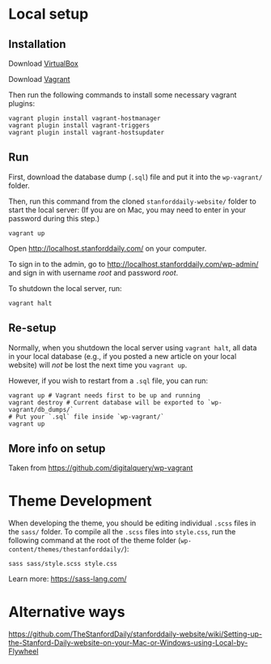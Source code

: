 # Local setup

## Installation

Download [VirtualBox](https://www.virtualbox.org/wiki/Downloads)

Download [Vagrant](https://www.vagrantup.com/downloads.html)

Then run the following commands to install some necessary vagrant plugins:
```
vagrant plugin install vagrant-hostmanager
vagrant plugin install vagrant-triggers
vagrant plugin install vagrant-hostsupdater
```

## Run

First, download the database dump (`.sql`) file and put it into the `wp-vagrant/` folder.

Then, run this command from the cloned `stanforddaily-website/` folder to start the local server: (If you are on Mac, you may need to enter in your password during this step.)
```
vagrant up
```

Open http://localhost.stanforddaily.com/ on your computer.

To sign in to the admin, go to http://localhost.stanforddaily.com/wp-admin/ and sign in with username *root* and password *root*.

To shutdown the local server, run:
```
vagrant halt
```

## Re-setup

Normally, when you shutdown the local server using `vagrant halt`, all data in your local database (e.g., if you posted a new article on your local website) will *not* be lost the next time you `vagrant up`.

However, if you wish to restart from a `.sql` file, you can run:
```
vagrant up # Vagrant needs first to be up and running
vagrant destroy # Current database will be exported to `wp-vagrant/db_dumps/`
# Put your `.sql` file inside `wp-vagrant/`
vagrant up
```

## More info on setup
Taken from https://github.com/digitalquery/wp-vagrant

# Theme Development

When developing the theme, you should be editing individual `.scss` files in the `sass/` folder. To compile all the `.scss` files into `style.css`, run the following command at the root of the theme folder (`wp-content/themes/thestanforddaily/`):
```
sass sass/style.scss style.css
```

Learn more: https://sass-lang.com/

# Alternative ways

https://github.com/TheStanfordDaily/stanforddaily-website/wiki/Setting-up-the-Stanford-Daily-website-on-your-Mac-or-Windows-using-Local-by-Flywheel
